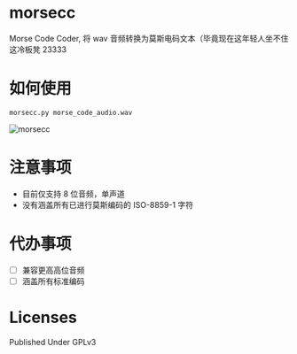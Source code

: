 # morsecc
Morse Code Coder, 将 wav 音频转换为莫斯电码文本（毕竟现在这年轻人坐不住这冷板凳 23333

# 如何使用
```
morsecc.py morse_code_audio.wav
```

![morsecc](http://i.imgur.com/X35b4jD.png)

# 注意事项
- 目前仅支持 8 位音频，单声道
- 没有涵盖所有已进行莫斯编码的 ISO-8859-1 字符

# 代办事项
- [ ] 兼容更高高位音频
- [ ] 涵盖所有标准编码

# Licenses
Published Under GPLv3
